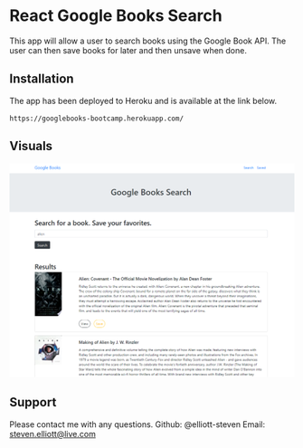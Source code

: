 # React Google Books Search

This app will allow a user to search books using the Google Book API. The user can then save books for later and then unsave when done.

## Installation

The app has been deployed to Heroku and is available at the link below. 

```
https://googlebooks-bootcamp.herokuapp.com/
```

## Visuals

![Alt text](img\screenshot1.png)

## Support

Please contact me with any questions.
Github: @elliott-steven
Email: steven.elliott@live.com